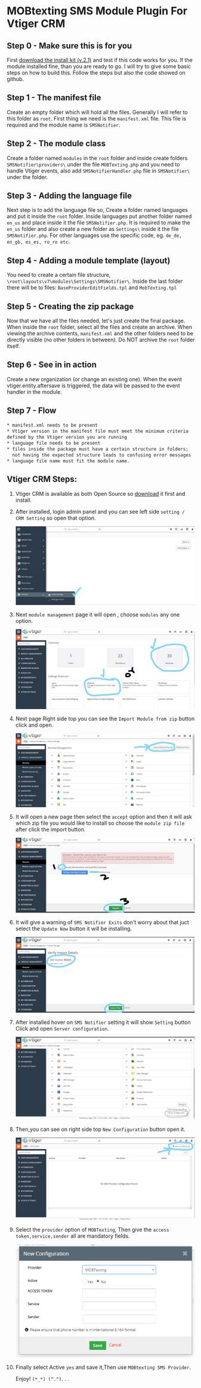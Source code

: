 # MOBtexting SMS Module Plugin For Vtiger CRM #

## Step 0 - Make sure this is for you ##

First [download the install kit (v.2.1)](https://github.com/mobtexting/mobtexting-sms-module-plugin-for-vtiger/archive/master.zip) and test if this code works for you.
If the module installed fine, than you are ready to go. I will try to give some basic steps on how to build this. Follow the steps but also the code showed on github.

## Step 1 - The manifest file ##

Create an empty folder which will hold all the files. Generally I will refer to this folder as `root`.
First thing we need is the `manifest.xml` file. This file is required and the module name is `SMSNotifier`.


## Step 2 - The module class ##

Create a folder named `modules` in the `root` folder and inside create folders `SMSNotifier\providers\` under the file `MOBTexting.php` and you need to handle Vtiger events, also add `SMSNotifierHandler.php` file in `SMSNotifier\` under the folder.


## Step 3 - Adding the language file ##

Next step is to add the language file so, Create a folder named languages and put it inside the `root` folder. Inside languages put another folder named `en_us` and place inside it the file `SMSNotifier.php`. It is required to make the `en_us` folder and also create a new folder as `Settings\` inside it the file `SMSNotifier.php`. For other languages use the specific code, eg. `de_de, en_gb, es_es, ro_ro etc`.


## Step 4 - Adding a module template (layout) ##

You need to create a certain file structure, `\root\layouts\v7\modules\Settings\SMSNotifier\`. Inside the last folder there will be to files: `BaseProviderEditFields.tpl` and `MobTexting.tpl`


## Step 5 - Creating the zip package ##

Now that we have all the files needed, let's just create the final package. When inside the `root` folder, select all the files and create an archive.
When viewing the archive contents, `manifest.xml` and the other folders need to be directly visible (no other folders in between). Do NOT archive the `root` folder itself.


## Step 6 - See in in action ##

Create a new organization (or change an existing one). When the event vtiger.entity.aftersave is triggered, the data will be passed to the event handler in the module.

## Step 7 - Flow ##
	* manifest.xml needs to be present
	* Vtiger version in the manifest file must meet the minimum criteria defined by the Vtiger version you are running
	* language file needs to be present
	* files inside the package must have a certain structure in folders;
	  not having the expected structure leads to confusing error messages
	* language file name must fit the module name.

## Vtiger CRM Steps: ##
	
1) Vtiger CRM is available as both Open Source so [download](https://www.vtiger.com/open-source-crm/download-open-source/) it first and install.

2) After installed, login admin panel and you can see left side `setting / CRM Setting` so open that option.

  	<img src="/images/image1.jpg" >
3) Next `module management` page it will open , choose `modules` any one option.

	<img src="/images/image2.jpg">

4) Next page Right side top you can see the `Import Module from zip` button click and open.

	<img src="/images/image3.jpg">
	
5) It will open a new  page then select the `accept` option and then it will ask which zip file you would like to install so choose the `module zip file` after click the import button.

	<img src="/images/image4.jpg">

6) It will give a warning of `SMS Notifier Exits` don't worry about that juct select the `Update Now` button it will be installing.

	<img src="/images/image5.jpg">
	
7) After installed hover on `SMS Notifier` setting it will show `Setting` button Click and open `Server configuration`.

	<img src="/images/image6.jpg">
	
8) Then,you can see on right side top `New Configuration` button open it.

	<img src="/images/image7.jpg">
	
9) Select the `provider` option of  `MOBTexting`,
   Then give the `access token,service,sender` all are mandatory fields.
   
	<img src="/images/image8.png">   

10) Finally select Active `yes` and save it,Then use `MOBtexting SMS Provider`.

    Enjoy! `(*_*) (^.^)`. . .
